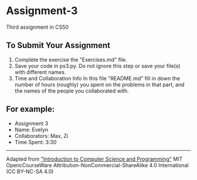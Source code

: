 # Assignment-3
Third assignment in CS50

## To Submit Your Assignment
1. Complete the exercise the "Exercises.md" file.
2. Save your code in ps3.py. Do not ignore this step or save your file(s) with different names.
3. Time and Collaboration Info
In this file "README.md" fill in down the number of hours (roughly) you spent on the
problems in that part, and the names of the people you collaborated with.

## For example:
- Assignment 3
- Name: Evelyn
- Collaborators: Max, Zi
- Time Spent: 3:30

------------------------------------------------------
Adapted from ["Introduction to Computer Science and Programming"](http://ocw.mit.edu/courses/electrical-engineering-and-computer-science/6-00sc-introduction-to-computer-science-and-programming-spring-2011/unit-1/lecture-2-core-elements-of-a-program/MIT6_00SCS11_ps0.pdf) MIT OpencCourseWare Attribution-NonCommercial-ShareAlike 4.0 International (CC BY-NC-SA 4.0)
